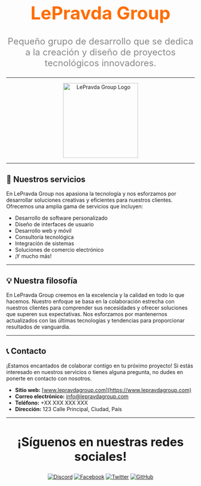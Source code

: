<div align="center">
  <h1 style="font-size: 48px; font-weight: bold; color: #FF6D00;">LePravda Group</h1>
  <p style="font-size: 24px; color: #888888;">Pequeño grupo de desarrollo que se dedica a la creación y diseño de proyectos tecnológicos innovadores.</p>
</div>

---

<p align="center">
  <img src="https://yourdomain.com/lepravda-group-logo.png" alt="LePravda Group Logo" width="200">
</p>

---

## 🚀 Nuestros servicios

En LePravda Group nos apasiona la tecnología y nos esforzamos por desarrollar soluciones creativas y eficientes para nuestros clientes. Ofrecemos una amplia gama de servicios que incluyen:

- Desarrollo de software personalizado
- Diseño de interfaces de usuario
- Desarrollo web y móvil
- Consultoría tecnológica
- Integración de sistemas
- Soluciones de comercio electrónico
- ¡Y mucho más!

---

## 💡 Nuestra filosofía

En LePravda Group creemos en la excelencia y la calidad en todo lo que hacemos. Nuestro enfoque se basa en la colaboración estrecha con nuestros clientes para comprender sus necesidades y ofrecer soluciones que superen sus expectativas. Nos esforzamos por mantenernos actualizados con las últimas tecnologías y tendencias para proporcionar resultados de vanguardia.

---

## 📞 Contacto

¡Estamos encantados de colaborar contigo en tu próximo proyecto! Si estás interesado en nuestros servicios o tienes alguna pregunta, no dudes en ponerte en contacto con nosotros.

- **Sitio web:** [www.lepravdagroup.com](https://www.lepravdagroup.com)
- **Correo electrónico:** info@lepravdagroup.com
- **Teléfono:** +XX XXX XXX XXX
- **Dirección:** 123 Calle Principal, Ciudad, País

---

<div align="center">
  <h2 style="font-size: 32px;">¡Síguenos en nuestras redes sociales!</h2>
  <a href="https://discord.gg/0kimAmMCeXGXuzNF"><img src="https://img.shields.io/discord/1234567890?color=7289DA&label=Discord&logo=discord&logoColor=ffffff&style=for-the-badge" alt="Discord"></a>
  <a href="https://www.facebook.com/lepravdagroup"><img src="https://img.shields.io/badge/Facebook-%40lepravdagroup-1877F2?style=for-the-badge&logo=facebook&logoColor=ffffff" alt="Facebook"></a>
  <a href="https://twitter.com/lepravdagroup"><img src="https://img.shields.io/twitter/follow/lepravdagroup?style=for-the-badge&logo=twitter&logoColor=ffffff&label=@lepravdagroup" alt="Twitter"></a>
  <a href="https://github.com/lepravda-group"><img src="https://img.shields.io/badge/GitHub-lepravda--group-181717?style=for-the-badge&logo=github&logoColor=ffffff" alt="GitHub"></a>
</div>
